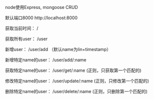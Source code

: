 node使用Express, mongoose CRUD

默认端口8000
http://localhost:8000

获取当前时间： /

获取所有user： /user

新增user： /user/add （默认name为lin+timestamp）

新增特定name的user： /user/add/:name

获取特定name的user： /user/get/:name  (正则，只获取第一个匹配的)

修改特定name的user： /user/update/:name (正则，只修改第一个匹配的)

删除特定name的user： /user/delete/:name (正则，只删除第一个匹配的)

  
